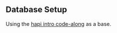 ## Database Setup

Using the [hapi intro code-along](https://github.com/msachi/hapi-intro) as a base.
